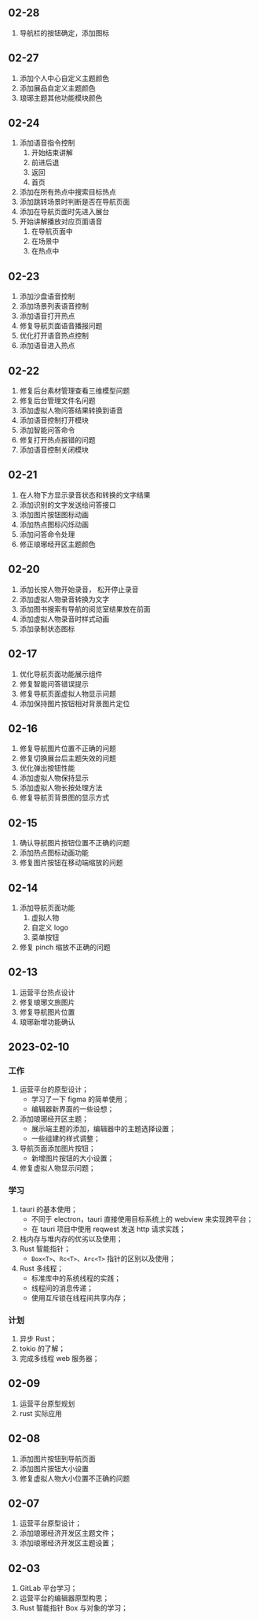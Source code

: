 ## 02-28

1. 导航栏的按钮确定，添加图标

## 02-27

1. 添加个人中心自定义主题颜色
2. 添加展品自定义主题颜色
3. 琅琊主题其他功能模块颜色

## 02-24

1. 添加语音指令控制
	1. 开始结束讲解
	2. 前进后退
	3. 返回
	4. 首页
2. 添加在所有热点中搜索目标热点
3. 添加跳转场景时判断是否在导航页面
4. 添加在导航页面时先进入展台
5. 开始讲解播放对应页面语音
	1. 在导航页面中
	2. 在场景中
	3. 在热点中

## 02-23

1. 添加沙盘语音控制
2. 添加场景列表语音控制
3. 添加语音打开热点
4. 修复导航页面语音播报问题
5. 优化打开语音热点控制
6. 添加语音进入热点

## 02-22

1. 修复后台素材管理查看三维模型问题
2. 修复后台管理文件名问题
3. 添加虚拟人物问答结果转换到语音
4. 添加语音控制打开模块
5. 添加智能问答命令
6. 修复打开热点报错的问题
7. 添加语音控制关闭模块

## 02-21

1. 在人物下方显示录音状态和转换的文字结果
2. 添加识别的文字发送给问答接口
3. 添加图片按钮图标动画
4. 添加热点图标闪烁动画
5. 添加问答命令处理
6. 修正琅琊经开区主题颜色

## 02-20

1. 添加长按人物开始录音， 松开停止录音
2. 添加虚拟人物录音转换为文字
3. 添加图书搜索有导航的阅览室结果放在前面
4. 添加虚拟人物录音时样式动画
5. 添加录制状态图标

## 02-17

1. 优化导航页面功能展示组件
2. 修复智能问答错误提示
3. 修复导航页面虚拟人物显示问题
4. 添加保持图片按钮相对背景图片定位

## 02-16

1. 修复导航图片位置不正确的问题
2. 修复切换展台后主题失效的问题
3. 优化弹出按钮性能
4. 添加虚拟人物保持显示
5. 添加虚拟人物长按处理方法
6. 修复导航页背景图的显示方式

## 02-15

1. 确认导航图片按钮位置不正确的问题
2. 添加热点图标动画功能
3. 修复图片按钮在移动端缩放的问题

## 02-14

1. 添加导航页面功能
	1. 虚拟人物
	2. 自定义 logo
	3. 菜单按钮
2. 修复 pinch 缩放不正确的问题

## 02-13

1. 运营平台热点设计
2. 修复琅琊文旅图片
3. 修复导航图片位置
4. 琅琊新增功能确认

## 2023-02-10

### 工作

1. 运营平台的原型设计；
	* 学习了一下 figma 的简单使用；
	* 编辑器新界面的一些设想；
2. 添加琅琊经开区主题；
	* 展示端主题的添加，编辑器中的主题选择设置；
	* 一些组建的样式调整；
3. 导航页面添加图片按钮；
	* 新增图片按钮的大小设置；
4. 修复虚拟人物显示问题；

### 学习

1. tauri 的基本使用；
	* 不同于 electron，tauri 直接使用目标系统上的 webview 来实现跨平台；
	* 在 tauri 项目中使用 reqwest 发送 http 请求实践；
2. 栈内存与堆内存的优劣以及使用；
3. Rust 智能指针；
	* `Box<T>`、`Rc<T>`、`Arc<T>` 指针的区别以及使用；
4. Rust 多线程；
	* 标准库中的系统线程的实践；
	* 线程间的消息传递；
	* 使用互斥锁在线程间共享内存；

### 计划

1. 异步 Rust；
2. tokio 的了解；
3. 完成多线程 web 服务器；

## 02-09

1. 运营平台原型规划
2. rust 实际应用

## 02-08

1. 添加图片按钮到导航页面
2. 添加图片按钮大小设置
3. 修复虚拟人物大小位置不正确的问题

## 02-07

1. 运营平台原型设计；
2. 添加琅琊经济开发区主题文件；
3. 添加琅琊经济开发区主题设置；

## 02-03

1. GitLab 平台学习；
2. 运营平台的编辑器原型构思；
3. Rust 智能指针 Box 与对象的学习；